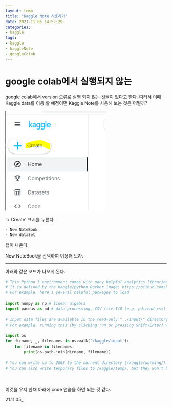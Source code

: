 ```yaml
---
layout: temp
title: "Kaggle Note 사용하기"
date: 2021-11-05 14:52:29
categories:
- kaggle
tags:
- kaggle
- kaggleNote
- googleColab
---
```


# google colab에서 실행되지 않는 

google colab에서 version 오류로 실행 되지 않는 것들이 있다고 한다. 
따라서 이때 Kaggle data를 이용 할 예정이면 Kaggle Note를 사용해 보는 것은 어떨까?


![kaggle_addNote](../imeges/kaggle_addNote.png)

 '+ Create' 표시를 누른다. 

    - New NoteBook
    - New dataSet

탭이 나온다. 

New NoteBook을 선택하여 이용해 보자.

---

아래와 같은 코드가 나오게 된다. 


``` python
# This Python 3 environment comes with many helpful analytics libraries installed
# It is defined by the kaggle/python Docker image: https://github.com/kaggle/docker-python
# For example, here's several helpful packages to load

import numpy as np # linear algebra
import pandas as pd # data processing, CSV file I/O (e.g. pd.read_csv)

# Input data files are available in the read-only "../input/" directory
# For example, running this (by clicking run or pressing Shift+Enter) will list all files under the input directory

import os
for dirname, _, filenames in os.walk('/kaggle/input'):
    for filename in filenames:
        print(os.path.join(dirname, filename))

# You can write up to 20GB to the current directory (/kaggle/working/) that gets preserved as output when you create a version using "Save & Run All" 
# You can also write temporary files to /kaggle/temp/, but they won't be saved outside of the current session




```


이것을 유지 한채 아래에 code 연습을 하면 되는 것 같다. 

21.11.05_
